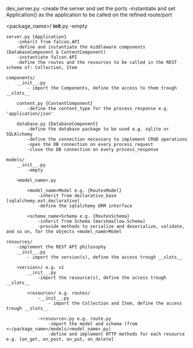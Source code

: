 dev_server.py
    -create the server and set the ports
    -instantiate and set Application() as the application to be called on the refined route/port

<package_name>/
    __init__.py
        -empty

    server.py {Application}
        -inherit from falcon.API
        -define and instantiate the middleware components (DatabaseComponent & ContentComponent)
        -instantiate falcon.API
        -define the routes and the resources to be called in the REST schema of: Collection, Item

    components/
        __init__.py
            - import the Components, define the access to them trough __slots__

        content.py {ContentComponent}
            -define the content_type for the process_response e.g. 'application/json'

        database.py {DatabaseComponent}
            -define the database package to be used e.g. sqlite or SQLAlchemy
            -define the connection necessary to implement CRUD operations
            -open the DB connection on every process_request
            -close the DB connection on every process_response

    models/
        __init__.py
            -empty

        <model_name>.py

            <model_name>Model e.g. {RoutesModel}
                -inherit from declarative_base [sqlalchemy.ext.declarative]
                -define the sqlalchemy ORM interface

            <schema_name>Schema e.g. {RoutesSchema}
                -inherit from Schema [marshmallow.Schema]
                -provide methods to serialize and deserialize, validate, and so on, for the objects <model_name>Model

    resources/
        -implement the REST API philosophy
        __init__.py
            - import the version(s), define the access trough __slots__

        <version>/ e.g. v1
            __init__.py
                -import the resource(s), define the access trough __slots__

            <resource>/ e.g. routes/
                -__init__.py
                    - import the Collection and Item, define the access trough __slots__

                -<resource>.py e.g. route.py
                    -import the model and schema (from <~/package_name>/models/<model_name>.py)
                    -define and implement HTTP methods for each resource e.g. [on_get, on_post, on_put, on_delete]
